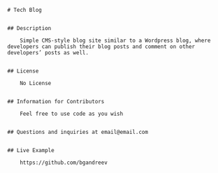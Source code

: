 
    
    # Tech Blog
  

    ## Description
  
        Simple CMS-style blog site similar to a Wordpress blog, where developers can publish their blog posts and comment on other developers’ posts as well.

  
    ## License

        No License


    ## Information for Contributors
  
        Feel free to use code as you wish
  
  
    ## Questions and inquiries at email@email.com
   

    ## Live Example

        https://github.com/bgandreev
  
  